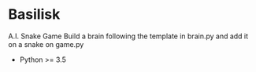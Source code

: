 # Basilisk

A.I. Snake Game
Build a brain following the template in brain.py and add it on a snake on game.py

 * Python >= 3.5
